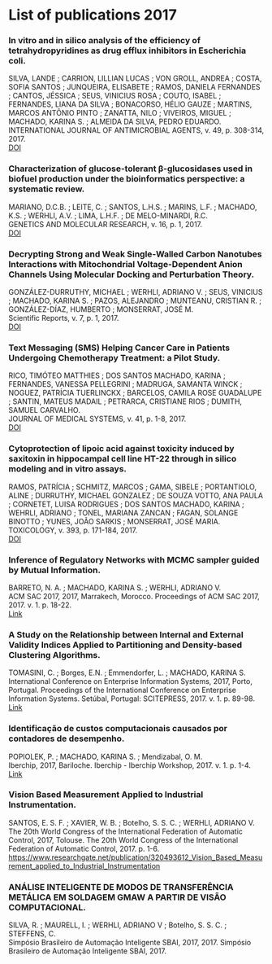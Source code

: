 # List of publications 2017

### In vitro and in silico analysis of the efficiency of tetrahydropyridines as drug efflux inhibitors in Escherichia coli.
SILVA, LANDE ; CARRION, LILLIAN LUCAS ; VON GROLL, ANDREA ; COSTA, SOFIA SANTOS ; JUNQUEIRA, ELISABETE ; RAMOS, DANIELA FERNANDES ; CANTOS, JÉSSICA ; SEUS, VINICIUS ROSA ; COUTO, ISABEL ; FERNANDES, LIANA DA SILVA ; BONACORSO, HÉLIO GAUZE ; MARTINS, MARCOS ANTÔNIO PINTO ; ZANATTA, NILO ; VIVEIROS, MIGUEL ; MACHADO, KARINA S. ; ALMEIDA DA SILVA, PEDRO EDUARDO.<br />
INTERNATIONAL JOURNAL OF ANTIMICROBIAL AGENTS, v. 49, p. 308-314, 2017.<br />
[DOI](https://linkinghub.elsevier.com/retrieve/pii/S0924857917300262)

### Characterization of glucose-tolerant β-glucosidases used in biofuel production under the bioinformatics perspective: a systematic review.
MARIANO, D.C.B. ; LEITE, C. ; SANTOS, L.H.S. ; MARINS, L.F. ; MACHADO, K.S. ; WERHLI, A.V. ; LIMA, L.H.F. ; DE MELO-MINARDI, R.C.<br />
GENETICS AND MOLECULAR RESEARCH, v. 16, p. 1, 2017.<br />
[DOI](https://pubmed.ncbi.nlm.nih.gov/28829906/)

### Decrypting Strong and Weak Single-Walled Carbon Nanotubes Interactions with Mitochondrial Voltage-Dependent Anion Channels Using Molecular Docking and Perturbation Theory.
GONZÁLEZ-DURRUTHY, MICHAEL ; WERHLI, ADRIANO V. ; SEUS, VINICIUS ; MACHADO, KARINA S. ; PAZOS, ALEJANDRO ; MUNTEANU, CRISTIAN R. ; GONZÁLEZ-DÍAZ, HUMBERTO ; MONSERRAT, JOSÉ M.<br />
Scientific Reports, v. 7, p. 1, 2017.<br />
[DOI](http://dx.doi.org/10.1038/s41598-017-13691-8)

### Text Messaging (SMS) Helping Cancer Care in Patients Undergoing Chemotherapy Treatment: a Pilot Study.
RICO, TIMÓTEO MATTHIES ; DOS SANTOS MACHADO, KARINA ; FERNANDES, VANESSA PELLEGRINI ; MADRUGA, SAMANTA WINCK ; NOGUEZ, PATRÍCIA TUERLINCKX ; BARCELOS, CAMILA ROSE GUADALUPE ; SANTIN, MATEUS MADAIL ; PETRARCA, CRISTIANE RIOS ; DUMITH, SAMUEL CARVALHO.<br />
JOURNAL OF MEDICAL SYSTEMS, v. 41, p. 1-8, 2017.<br />
[DOI](http://dx.doi.org/10.1007/s10916-017-0831-3)

### Cytoprotection of lipoic acid against toxicity induced by saxitoxin in hippocampal cell line HT-22 through in silico modeling and in vitro assays.
RAMOS, PATRÍCIA ; SCHMITZ, MARCOS ; GAMA, SIBELE ; PORTANTIOLO, ALINE ; DURRUTHY, MICHAEL GONZALEZ ; DE SOUZA VOTTO, ANA PAULA ; CORNETET, LUISA RODRIGUES ; DOS SANTOS MACHADO, KARINA ; WEHRLI, ADRIANO ; TONEL, MARIANA ZANCAN ; FAGAN, SOLANGE BINOTTO ; YUNES, JOÃO SARKIS ; MONSERRAT, JOSÉ MARIA.<br />
TOXICOLOGY, v. 393, p. 171-184, 2017.<br />
[DOI](https://www.sciencedirect.com/science/article/abs/pii/S0300483X1730327X?via%3Dihub)

### Inference of Regulatory Networks with MCMC sampler guided by Mutual Information.
BARRETO, N. A. ; MACHADO, KARINA S. ; WERHLI, ADRIANO V.<br />
ACM SAC 2017, 2017, Marrakech, Morocco. Proceedings of ACM SAC 2017, 2017. v. 1. p. 18-22.<br />
[Link](https://dl.acm.org/doi/abs/10.1145/3019612.3022189)

### A Study on the Relationship between Internal and External Validity Indices Applied to Partitioning and Density-based Clustering Algorithms.
TOMASINI, C. ; Borges, E.N. ; Emmendorfer, L. ; MACHADO, KARINA S. <br /> 
International Conference on Enterprise Information Systems, 2017, Porto, Portugal. Proceedings of the International Conference on Enterprise Information Systems. Setúbal, Portugal: SCITEPRESS, 2017. v. 1. p. 89-98.<br />
[Link](https://www.scitepress.org/PublicationsDetail.aspx?ID=wM3tLfLZsg8=&t=1)

### Identificação de custos computacionais causados por contadores de desempenho.
POPIOLEK, P. ; MACHADO, KARINA S. ; Mendizabal, O. M.<br />
Iberchip, 2017, Bariloche. Iberchip - Iberchip Workshop, 2017. v. 1. p. 1-4. <br />
[Link](https://www.researchgate.net/publication/320831319_Identificacao_de_custos_computacionais_causados_por_contadores_de_desempenho)

### Vision Based Measurement Applied to Industrial Instrumentation.
SANTOS, E. S. F. ; XAVIER, W. B. ; Botelho, S. S. C. ; WERHLI, ADRIANO V.<br />
The 20th World Congress of the International Federation of Automatic Control, 2017, Tolouse. The 20th World Congress of the International Federation of Automatic Control, 2017. p. 1-6.<br />
https://www.researchgate.net/publication/320493612_Vision_Based_Measurement_applied_to_Industrial_Instrumentation

### ANÁLISE INTELIGENTE DE MODOS DE TRANSFERÊNCIA METÁLICA EM SOLDAGEM GMAW A PARTIR DE VISÃO COMPUTACIONAL.
SILVA, R. ; MAURELL, I. ; WERHLI, ADRIANO V ; Botelho, S. S. C. ; STEFFENS, C.<br />
Simpósio Brasileiro de Automação Inteligente SBAI, 2017, 2017. Simpósio Brasileiro de Automação Inteligente SBAI, 2017.<br />
